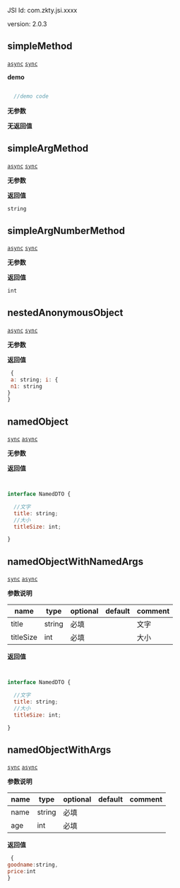 

JSI Id: com.zkty.jsi.xxxx

version: 2.0.3



## simpleMethod
[`async`](/docs/modules/模块-规范?id=jsi-调用) [`sync`](/docs/modules/模块-规范?id=jsi-调用)


**demo**
``` js

  //demo code

``` 

**无参数**

**无返回值**



## simpleArgMethod
[`async`](/docs/modules/模块-规范?id=jsi-调用) [`sync`](/docs/modules/模块-规范?id=jsi-调用)



**无参数**

**返回值**
``` js
string
``` 



## simpleArgNumberMethod
[`async`](/docs/modules/模块-规范?id=jsi-调用) [`sync`](/docs/modules/模块-规范?id=jsi-调用)



**无参数**

**返回值**
``` js
int
``` 



## nestedAnonymousObject
[`async`](/docs/modules/模块-规范?id=jsi-调用) [`sync`](/docs/modules/模块-规范?id=jsi-调用)



**无参数**

**返回值**
``` js
 {
 a: string; i: {
 n1: string 
} 
}
``` 



## namedObject
[`sync`](/docs/modules/模块-规范?id=jsi-调用) [`async`](/docs/modules/模块-规范?id=jsi-调用)



**无参数**

**返回值**
``` js


interface NamedDTO {

  //文字
  title: string;
  //大小
  titleSize: int;

}
``` 



## namedObjectWithNamedArgs
[`sync`](/docs/modules/模块-规范?id=jsi-调用) [`async`](/docs/modules/模块-规范?id=jsi-调用)



**参数说明**

| name                        | type      | optional | default   | comment  |
| --------------------------- | --------- | -------- | --------- |--------- |
| title | string | 必填 |  | 文字 |
| titleSize | int | 必填 |  | 大小 |
**返回值**
``` js


interface NamedDTO {

  //文字
  title: string;
  //大小
  titleSize: int;

}
``` 



## namedObjectWithArgs
[`sync`](/docs/modules/模块-规范?id=jsi-调用) [`async`](/docs/modules/模块-规范?id=jsi-调用)



**参数说明**

| name                        | type      | optional | default   | comment  |
| --------------------------- | --------- | -------- | --------- |--------- |
| name | string | 必填 |  |  |
| age | int | 必填 |  |  |
**返回值**
``` js
 {
goodname:string,
price:int
}
``` 


    